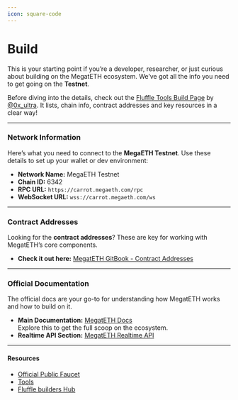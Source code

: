 ```yaml
---
icon: square-code
---
```


# Build

This is your starting point if you’re a developer, researcher, or just curious about building on the MegatETH ecosystem. We’ve got all the info you need to get going on the **Testnet**.

Before diving into the details, check out the [Fluffle Tools Build Page](https://www.fluffle.tools/#build) by [@0x\_ultra](https://x.com/0x_ultra). It lists, chain info, contract addresses and key resources in a clear way!

***

### **Network Information**

Here’s what you need to connect to the **MegaETH Testnet**. Use these details to set up your wallet or dev environment:

* **Network Name:** MegaETH Testnet
* **Chain ID:** 6342
* **RPC URL:** `https://carrot.megaeth.com/rpc`
* **WebSocket URL:** `wss://carrot.megaeth.com/ws`

***

### **Contract Addresses**

Looking for the **contract addresses**?  These are key for working with MegatETH’s core components.

* **Check it out here:** [MegatETH GitBook - Contract Addresses](https://megaeth-1.gitbook.io/untitled)

***

### **Official Documentation**

The official docs are your go-to for understanding how MegatETH works and how to build on it.

* **Main Documentation:** [MegatETH Docs](https://docs.megaeth.com/)\
  Explore this to get the full scoop on the ecosystem.
* **Realtime API Section:** [MegatETH Realtime API](https://docs.megaeth.com/realtime-api)

***

#### **Resources**

* [Official Public Faucet](https://testnet.megaeth.com/#3)
* [Tools](../../ecosystem/projects/tools.md)
* [Fluffle builders Hub](https://x.com/0x_ultra/status/1902711217762050295)

